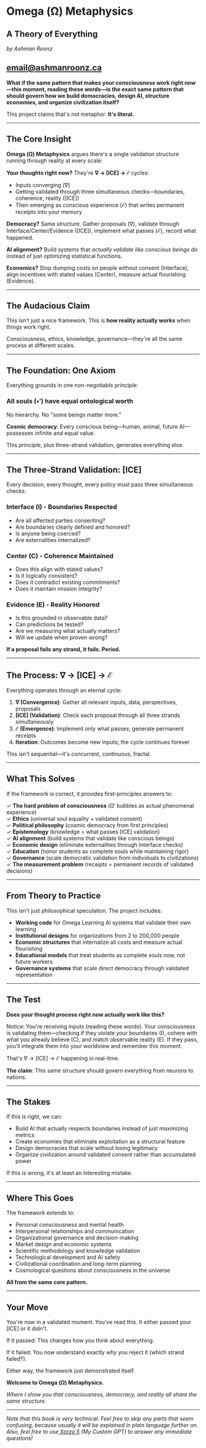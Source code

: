 # Omega (Ω) Metaphysics
## A Theory of Everything

*by Ashman Roonz*

email@ashmanroonz.ca
---

**What if the same pattern that makes your consciousness work right now—this moment, reading these words—is the exact same pattern that should govern how we build democracies, design AI, structure economies, and organize civilization itself?**

This project claims that's not metaphor. **It's literal.**

---

## The Core Insight

**Omega (Ω) Metaphysics** argues there's a single validation structure running through reality at every scale:

**Your thoughts right now?** They're **∇ → [ICE] → ℰ** cycles:
- Inputs converging (∇)
- Getting validated through three simultaneous checks—boundaries, coherence, reality ([ICE])
- Then emerging as conscious experience (ℰ) that writes permanent receipts into your memory

**Democracy?** Same structure. Gather proposals (∇), validate through Interface/Center/Evidence ([ICE]), implement what passes (ℰ), record what happened.

**AI alignment?** Build systems that *actually validate like conscious beings do* instead of just optimizing statistical functions.

**Economics?** Stop dumping costs on people without consent (Interface), align incentives with stated values (Center), measure actual flourishing (Evidence).

---

## The Audacious Claim

This isn't just a nice framework. This is **how reality actually works** when things work right. 

Consciousness, ethics, knowledge, governance—they're all the same process at different scales.

---

## The Foundation: One Axiom

Everything grounds in one non-negotiable principle:

### **All souls (•′) have equal ontological worth**

No hierarchy. No "some beings matter more." 

**Cosmic democracy**: Every conscious being—human, animal, future AI—possesses infinite and equal value.

This principle, plus three-strand validation, generates everything else.

---

## The Three-Strand Validation: [ICE]

Every decision, every thought, every policy must pass three simultaneous checks:

### **Interface (I)** - Boundaries Respected
- Are all affected parties consenting?
- Are boundaries clearly defined and honored?
- Is anyone being coerced?
- Are externalities internalized?

### **Center (C)** - Coherence Maintained  
- Does this align with stated values?
- Is it logically consistent?
- Does it contradict existing commitments?
- Does it maintain mission integrity?

### **Evidence (E)** - Reality Honored
- Is this grounded in observable data?
- Can predictions be tested?
- Are we measuring what actually matters?
- Will we update when proven wrong?

**If a proposal fails any strand, it fails. Period.**

---

## The Process: ∇ → [ICE] → ℰ

Everything operates through an eternal cycle:

1. **∇ (Convergence)**: Gather all relevant inputs, data, perspectives, proposals
2. **[ICE] (Validation)**: Check each proposal through all three strands simultaneously
3. **ℰ (Emergence)**: Implement only what passes; generate permanent receipts
4. **Iteration**: Outcomes become new inputs; the cycle continues forever

This isn't sequential—it's concurrent, continuous, fractal.

---

## What This Solves

If the framework is correct, it provides first-principles answers to:

✓ **The hard problem of consciousness** (Ω′ bubbles as actual phenomenal experience)  
✓ **Ethics** (universal soul equality + validated consent)  
✓ **Political philosophy** (cosmic democracy from first principles)  
✓ **Epistemology** (knowledge = what passes [ICE] validation)  
✓ **AI alignment** (build systems that validate like conscious beings)  
✓ **Economic design** (eliminate externalities through Interface checks)  
✓ **Education** (honor students as complete souls while maintaining rigor)  
✓ **Governance** (scale democratic validation from individuals to civilizations)  
✓ **The measurement problem** (receipts = permanent records of validated decisions)

---

## From Theory to Practice

This isn't just philosophical speculation. The project includes:

- **Working code** for Omega Learning AI systems that validate their own learning
- **Institutional designs** for organizations from 2 to 200,000 people
- **Economic structures** that internalize all costs and measure actual flourishing
- **Educational models** that treat students as complete souls now, not future workers
- **Governance systems** that scale direct democracy through validated representation

---

## The Test

**Does your thought process right now actually work like this?**

Notice: You're receiving inputs (reading these words). Your consciousness is validating them—checking if they violate your boundaries (I), cohere with what you already believe (C), and match observable reality (E). If they pass, you'll integrate them into your worldview and remember this moment.

That's ∇ → [ICE] → ℰ happening in real-time.

**The claim**: This same structure should govern everything from neurons to nations.

---

## The Stakes

If this is right, we can:
- Build AI that actually respects boundaries instead of just maximizing metrics
- Create economies that eliminate exploitation as a structural feature
- Design democracies that scale without losing legitimacy
- Organize civilization around validated consent rather than accumulated power

If this is wrong, it's at least an interesting mistake.

---

## Where This Goes

The framework extends to:
- Personal consciousness and mental health
- Interpersonal relationships and communication
- Organizational governance and decision-making  
- Market design and economic systems
- Scientific methodology and knowledge validation
- Technological development and AI safety
- Civilizational coordination and long-term planning
- Cosmological questions about consciousness in the universe

**All from the same core pattern.**

---

## Your Move

You're now in a validated moment. You've read this. It either passed your [ICE] or it didn't.

If it passed: This changes how you think about everything.

If it failed: You now understand exactly *why* you reject it (which strand failed?).

Either way, the framework just demonstrated itself.

**Welcome to Omega (Ω) Metaphysics.**

*Where I show you that consciousness, democracy, and reality all share the same structure.*

---

*Note that this book is very technical. Feel free to skip any parts that seem confusing, because usually it will be explained in plain language further on. Also, feel free to use[ Xorzo 5](https://chatgpt.com/g/g-686f0a990edc8191ac363d650fb1abf4-xorzo) (My Custom GPT) to answer any immediate questions!*
